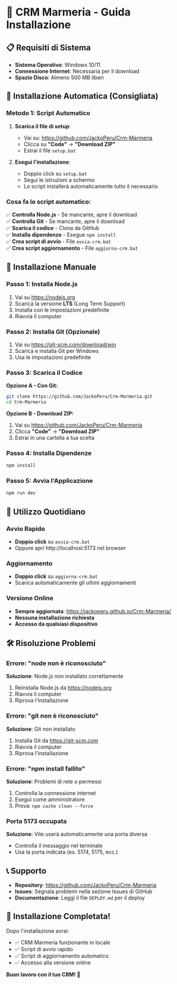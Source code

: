 # 🚀 CRM Marmeria - Guida Installazione

## 📋 Requisiti di Sistema

- **Sistema Operativo**: Windows 10/11
- **Connessione Internet**: Necessaria per il download
- **Spazio Disco**: Almeno 500 MB liberi

## 🎯 Installazione Automatica (Consigliata)

### Metodo 1: Script Automatico

1. **Scarica il file di setup**:
   - Vai su: https://github.com/JackoPeru/Crm-Marmeria
   - Clicca su **"Code"** → **"Download ZIP"**
   - Estrai il file `setup.bat`

2. **Esegui l'installazione**:
   - Doppio click su `setup.bat`
   - Segui le istruzioni a schermo
   - Lo script installerà automaticamente tutto il necessario

### Cosa fa lo script automatico:

✅ **Controlla Node.js** - Se mancante, apre il download  
✅ **Controlla Git** - Se mancante, apre il download  
✅ **Scarica il codice** - Clona da GitHub  
✅ **Installa dipendenze** - Esegue `npm install`  
✅ **Crea script di avvio** - File `avvia-crm.bat`  
✅ **Crea script aggiornamento** - File `aggiorna-crm.bat`  

## 🔧 Installazione Manuale

### Passo 1: Installa Node.js
1. Vai su https://nodejs.org
2. Scarica la versione **LTS** (Long Term Support)
3. Installa con le impostazioni predefinite
4. Riavvia il computer

### Passo 2: Installa Git (Opzionale)
1. Vai su https://git-scm.com/download/win
2. Scarica e installa Git per Windows
3. Usa le impostazioni predefinite

### Passo 3: Scarica il Codice

**Opzione A - Con Git:**
```bash
git clone https://github.com/JackoPeru/Crm-Marmeria.git
cd Crm-Marmeria
```

**Opzione B - Download ZIP:**
1. Vai su https://github.com/JackoPeru/Crm-Marmeria
2. Clicca **"Code"** → **"Download ZIP"**
3. Estrai in una cartella a tua scelta

### Passo 4: Installa Dipendenze
```bash
npm install
```

### Passo 5: Avvia l'Applicazione
```bash
npm run dev
```

## 🚀 Utilizzo Quotidiano

### Avvio Rapido
- **Doppio click** su `avvia-crm.bat`
- Oppure apri http://localhost:5173 nel browser

### Aggiornamento
- **Doppio click** su `aggiorna-crm.bat`
- Scarica automaticamente gli ultimi aggiornamenti

### Versione Online
- **Sempre aggiornata**: https://jackoperu.github.io/Crm-Marmeria/
- **Nessuna installazione richiesta**
- **Accesso da qualsiasi dispositivo**

## 🛠️ Risoluzione Problemi

### Errore: "node non è riconosciuto"
**Soluzione**: Node.js non installato correttamente
1. Reinstalla Node.js da https://nodejs.org
2. Riavvia il computer
3. Riprova l'installazione

### Errore: "git non è riconosciuto"
**Soluzione**: Git non installato
1. Installa Git da https://git-scm.com
2. Riavvia il computer
3. Riprova l'installazione

### Errore: "npm install fallito"
**Soluzione**: Problemi di rete o permessi
1. Controlla la connessione internet
2. Esegui come amministratore
3. Prova: `npm cache clean --force`

### Porta 5173 occupata
**Soluzione**: Vite userà automaticamente una porta diversa
- Controlla il messaggio nel terminale
- Usa la porta indicata (es. 5174, 5175, ecc.)

## 📞 Supporto

- **Repository**: https://github.com/JackoPeru/Crm-Marmeria
- **Issues**: Segnala problemi nella sezione Issues di GitHub
- **Documentazione**: Leggi il file `DEPLOY.md` per il deploy

## 🎉 Installazione Completata!

Dopo l'installazione avrai:
- ✅ CRM Marmeria funzionante in locale
- ✅ Script di avvio rapido
- ✅ Script di aggiornamento automatico
- ✅ Accesso alla versione online

**Buon lavoro con il tuo CRM! 🚀**